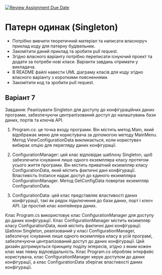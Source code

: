[![Review Assignment Due Date](https://classroom.github.com/assets/deadline-readme-button-24ddc0f5d75046c5622901739e7c5dd533143b0c8e959d652212380cedb1ea36.svg)](https://classroom.github.com/a/Z0eBgHwz)
# Патерн одинак (Singleton)

- Потрібно вивчити теоретичний матеріал та написати власноруч приклад коду для патерну будівельник.
- Закомітити даний приклад та зробити pull request.
- Згідно власного варіанту потрібно переписати існуючий проект та додати за потреби нові класи. Варіанти завдань отримати у викладача.
- В README файлі навести UML діаграму класів для коду згідно власного варіанту з короткими поясненнями.
- Закомітити код та зробити pull request.

## Варіант 7
Завдання: Реалізувати Singleton для доступу до конфігураційних даних програми, забезпечуючи централізований доступ до налаштувань бази даних, портів та ключів API.

1. Program.cs: це точка входу програми. Він містить метод Main, який відображає меню для користувача за допомогою методу MainMenu.
Метод ViewConfigurationData викликається, коли користувач вибирає опцію для перегляду даних конфігурації.

2. ConfigurationManager: цей клас відповідає шаблону Singleton, щоб забезпечити існування лише одного екземпляра класу протягом усього життя програми.
Він містить приватний екземпляр класу ConfigurationData, який містить фактичні дані конфігурації. Властивість Instance надає доступ до єдиного екземпляра ConfigurationManager.
Метод GetConfigData повертає екземпляр ConfigurationData.

3. ConfigurationData: цей клас представляє властивості даних конфігурації, такі як рядок підключення до бази даних, порт і ключ API.
Це простий клас контейнера даних.

Клас Program.cs використовує клас ConfigurationManager для доступу до даних конфігурації. Клас ConfigurationManager містить екземпляр класу ConfigurationData, який містить фактичні дані конфігурації.
Шаблон Singleton, реалізований у класі ConfigurationManager, забезпечує існування лише одного екземпляра класу в усій програмі, забезпечуючи централізований доступ до даних конфігурації.
Цей дизайн дотримується принципу поділу інтересів, згідно з яким кожен клас має певну відповідальність. Клас Program.cs обробляє інтерфейс користувача, клас ConfigurationManager керує доступом до даних конфігурації,
а клас ConfigurationData зберігає властивості даних конфігурації.

